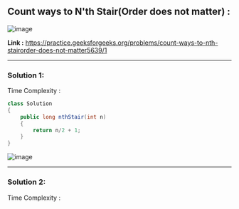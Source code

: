 ## Count ways to N'th Stair(Order does not matter) :

![image](https://user-images.githubusercontent.com/23376002/167252438-929170b3-8f7b-40e7-93f0-cb93d11870af.png)


**Link :** https://practice.geeksforgeeks.org/problems/count-ways-to-nth-stairorder-does-not-matter5639/1


-----------------------------------------------------------------------------------------------------------------------------------------------------


### Solution 1: 

Time Complexity :


```java
class Solution
{
    public long nthStair(int n)
    {
        return n/2 + 1;
    }
}
```

![image](https://user-images.githubusercontent.com/23376002/167252941-d3cc2895-bd25-43a7-9515-ef9270a6526b.png)



-----------------------------------------------------------------------------------------------------------------------------------------------------


### Solution 2:

Time Complexity :



